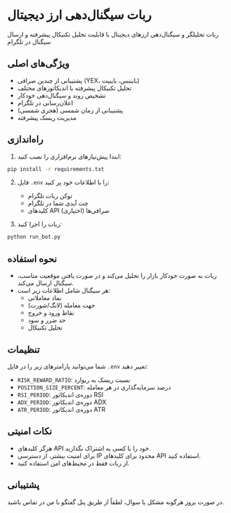 # ربات سیگنال‌دهی ارز دیجیتال

ربات تحلیلگر و سیگنال‌دهی ارزهای دیجیتال با قابلیت تحلیل تکنیکال پیشرفته و ارسال سیگنال در تلگرام

## ویژگی‌های اصلی

- پشتیبانی از چندین صرافی (YEX، بایننس، بایبیت)
- تحلیل تکنیکال پیشرفته با اندیکاتورهای مختلف
- تشخیص روند و سیگنال‌دهی خودکار
- اعلان‌رسانی در تلگرام
- پشتیبانی از زمان شمسی (هجری شمسی)
- مدیریت ریسک پیشرفته

## راه‌اندازی

1. ابتدا پیش‌نیازهای نرم‌افزاری را نصب کنید:

```bash
pip install -r requirements.txt
```

2. فایل `.env` را با اطلاعات خود پر کنید:
   - توکن ربات تلگرام
   - چت آیدی شما در تلگرام
   - کلیدهای API صرافی‌ها (اختیاری)

3. ربات را اجرا کنید:

```bash
python run_bot.py
```

## نحوه استفاده

- ربات به صورت خودکار بازار را تحلیل می‌کند و در صورت یافتن موقعیت مناسب، سیگنال ارسال می‌کند.
- هر سیگنال شامل اطلاعات زیر است:
  - نماد معاملاتی
  - جهت معامله (لانگ/شورت)
  - نقاط ورود و خروج
  - حد ضرر و سود
  - تحلیل تکنیکال

## تنظیمات

شما می‌توانید پارامترهای زیر را در فایل `.env` تغییر دهید:

- `RISK_REWARD_RATIO`: نسبت ریسک به ریوارد
- `POSITION_SIZE_PERCENT`: درصد سرمایه‌گذاری در هر معامله
- `RSI_PERIOD`: دوره‌ی اندیکاتور RSI
- `ADX_PERIOD`: دوره‌ی اندیکاتور ADX
- `ATR_PERIOD`: دوره‌ی اندیکاتور ATR

## نکات امنیتی

- هرگز کلیدهای API خود را با کسی به اشتراک نگذارید.
- برای امنیت بیشتر، از دسترسی IP محدود برای کلیدهای API استفاده کنید.
- از ربات فقط در محیط‌های امن استفاده کنید.

## پشتیبانی

در صورت بروز هرگونه مشکل یا سوال، لطفاً از طریق پنل گفتگو با من در تماس باشید.
